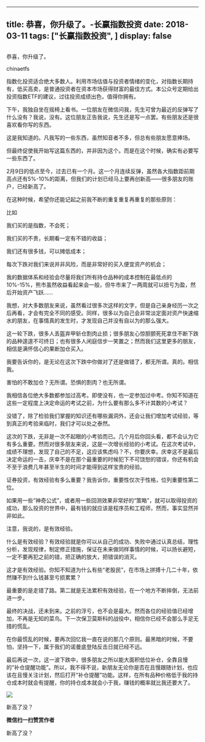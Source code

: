 
---
title:  恭喜，你升级了。-长赢指数投资
date: 2018-03-11
tags: ["长赢指数投资", ]
display: false
---


## 



恭喜，你升级了。




chinaetfs




指数化投资适合绝大多数人。利用市场估值与投资者情绪的变化，对指数长期持有，低买高卖，是普通投资者在资本市场获得财富的最佳方式。本公众号定期给出投资指数ETF的建议，过往投资成绩出色，值得你拥有。






<mpvoice frameborder="0" class="res_iframe js_editor_audio audio_iframe" src="/cgi-bin/readtemplate?t=tmpl/audio_tmpl&amp;name=%E5%91%B3%E9%81%93&amp;play_length=04:16" isaac2="1" low_size="496.88" source_size="496.9" high_size="2001.34" name="味道" play_length="256000" voice_encode_fileid="MzIwMTIzNDMwNF8yNjUzNDA4NzYw"></mpvoice>







下午，我独自坐在摇椅上看书。一位朋友在微信问我，先生可曾为最近的反弹写了什么没有？我说，没有。这位朋友正告我说，先生还是写一点罢。有些朋友还是很喜欢看你写的东西。



这是我知道的。凡我写的一些东西，虽然知音者不多，但总有些朋友愿意捧场。



但最终促使我开始写这篇东西的，并非因为这个。而是在这个时候，确实有必要写一些东西了。





2月9日的低点至今，过去已有一个月。这一个月连续反弹，虽然各大指数距前期高点还有5%-10%的距离，但我们的计划已经马上要再创新高——很多朋友的账户，已经新高了。



在这种时候，希望你还能记起之前我不断的重复重复再重复的那些原则：



比如



我们买的是指数，不会死；



我们买的不贵，长期看一定有不错的收益；



我们还有很多钱，可以摊低成本；



每次下跌对我们来说并非风险，而是非常好的买入便宜资产的机会；



我的数据体系和经验会尽量将我们所有持仓品种的成本控制在最低点的10%-15%，熊市虽然收益看起来会一般，但牛市来了一两周就可以扭亏为盈，然后开始资产飞跃……





我想，对大多数朋友来说，虽然看过很多次这样的文字，但是自己亲身经历一次之后再看，才会有完全不同的感受。同样，很多以为自己会非常淡定面对资产快速缩水的朋友，在事情真的发生时，才发现自己并没有自以为的那么强大。



这一轮下跌，很多人丢盔弃甲斩仓割肉止损；很多朋友心惊胆颤死死拿住不断下跌的品种遑遑不可终日；也有很多人闲庭信步一笑置之；然而我们这里更多的朋友，相信是满怀信心的果断加仓买入。



我要告诉你的，是无论在这次下跌中你做对了还是做错了，都无所谓。真的。相信我。



害怕的不敢加仓？无所谓。恐惧的割肉？也无所谓。





我相信各位绝大多数都参加过高考。即使没有，也一定参加过中考。你知不知道在这些一定程度上决定命运的考试之前，为什么要有那么多不计其数的小考试？



没错了，除了检验我们掌握的知识还有哪些漏洞外，还会让我们增加考试经验，等到真正的考验来临时，我们才可以处之泰然。



这次的下跌，无非是一次不起眼的小考验而已。几个月后你回头看，都不会认为它有多么重要。然而对很多朋友来说，这是一次增长经验的小考试。在这次考试中，成绩不理想，发现了自己的不足，这应该焦虑吗？不，你要庆幸。庆幸这不是最后决定命运的一击，庆幸不是在那个最重要的时候犯下不可饶恕的错误，你还有机会不至于浪费几年甚至半生的时间才能得到这样宝贵的经验。





证券投资，有效经验有多么重要？我告诉你，重要性仅次于性格，位列重要性第二位。



如果用一些“神奇公式”，或者用一些回测效果非常好的“策略”，就可以取得投资的成功，那么投资的世界中，最有钱的就应该是程序员和工程师，然而，事实显然并非如此。



注意，我说的，是有效经验。



什么是有效经验？有效经验就是你可以从自己的成功、失败中通过认真总结，理性分析，发现规律，制定修正措施，保证在未来做同样事情的时候，可以扬长避短，一定不要再犯之前的错，把正确的放大，把错误的消灭。



这才是有效经验。你知不知道为什么有些“老股民”，在市场上拼搏十几二十年，依然赚不到什么钱甚至亏损累累？



最重要的是走错了路。第二就是无法累积有效经验，在一个地方不断摔倒，无法前进一步。





最终的决战，还未到来。之前的浮亏，也不会是最大。然而各位的经验值已经增加，不再是无知的菜鸟。下一次保卫莫斯科的战役中，相信你已经不会那么手足无措的慌乱。



在你最慌乱的时候，要再次回忆我一直在说的那几个原则。最黑暗的时候，不要怕，坚持一下，属于我们的诺曼底登陆反击日就已经不远。





最后再说一次，这一波下跌中，很多朋友之所以能大面积低位补仓，全靠且慢的“补仓提醒功能”。所以，我不得不说，新朋友无论你是否在且慢跟随计划，也应该在且慢关注计划，然后打开“补仓提醒”功能。这样，在所有品种价格低于我的持仓成本时就会有提醒，你的持仓成本就会小于我，赚钱的概率就比我还要大了。



<img class="" data-copyright="0" data-ratio="0.4144927536231884" data-s="300,640" src="https://mmbiz.qpic.cn/mmbiz_jpg/SEPick5M9xjM8hIGyWwCsFnMP9rLBuA65SUnDXt8TJ8QpTMTZvlLEnyYicyuiaLfibfzz0lqueicwTDvC679PhlzLjw/640?wx_fmt=jpeg" data-type="jpeg" data-w="690" style=""/>







新高了没？


**微信扫一扫赞赏作者**






新高了没？








